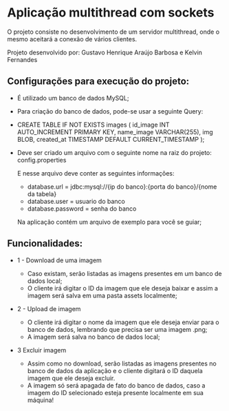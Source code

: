 
# Aplicação multithread com sockets

O projeto consiste no desenvolvimento de um servidor multithread, onde o mesmo aceitará a conexão de vários clientes.

Projeto desenvolvido por: Gustavo Henrique Araújo Barbosa e Kelvin Fernandes


## Configurações para execução do projeto:

- É utilizado um banco de dados MySQL;

- Para criação do banco de dados, pode-se usar a seguinte Query:

- CREATE TABLE IF NOT EXISTS images (
    id_image INT AUTO_INCREMENT PRIMARY KEY,
    name_image VARCHAR(255),
    img BLOB,
    created_at TIMESTAMP DEFAULT CURRENT_TIMESTAMP
);

- Deve ser criado um arquivo com o seguinte nome na raiz do projeto:
    config.properties

    E nesse arquivo deve conter as seguintes informações: 
    - database.url = jdbc:mysql://{ip do banco}:{porta do banco}/{nome da tabela}
    - database.user = usuario do banco
    - database.password = senha do banco

    Na aplicação contém um arquivo de exemplo para você se guiar;





## Funcionalidades: 

 - 1 - Download de uma imagem
    - Caso existam, serão listadas as imagens presentes em um banco de dados local;
    - O cliente irá digitar o ID da imagem que ele deseja baixar e assim a imagem será salva em uma pasta assets localmente;

- 2 - Upload de imagem
    - O cliente irá digitar o nome da imagem que ele deseja enviar para o banco de dados, lembrando que precisa ser uma imagem .png;
    - A imagem será salva no banco de dados local;

- 3 Excluir imagem
    - Assim como no download, serão listadas as imagens presentes no banco de dados da aplicação e o cliente digitará o ID daquela imagem que ele deseja excluir.
    - A imagem só será apagada de fato do banco de dados, caso a imagem do ID selecionado esteja presente localmente em sua máquina!

